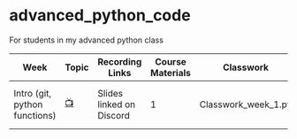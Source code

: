 # advanced_python_code
 For students in my advanced python class

| Week    |   Topic  |   Recording Links   |   Course Materials    |    Classwork   |   Assignment  |
|---------|----------|---------------------|-----------------------|----------------|---------------|
|Intro (git, python functions)|[:tv:](https://cuny907-my.sharepoint.com/:v:/g/personal/ariel_avshalumov37_login_cuny_edu/ES67I022-3dHmPknhpPaDR4Bd4vhmtq6XH9AyNH3qbq4Ag?email=Ariel.Avshalumov37%40login.cuny.edu)| Slides linked on Discord | 1 | Classwork_week_1.py | Assignment will be released shortly |

